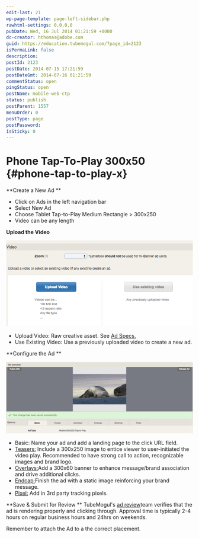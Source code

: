 ```yaml
---
edit-last: 21
wp-page-template: page-left-sidebar.php
rawhtml-settings: 0,0,0,0
pubDate: Wed, 16 Jul 2014 01:21:59 +0000
dc-creator: hthomas@adobe.com
guid: https://education.tubemogul.com/?page_id=2123
isPermaLink: false
description: 
postId: 2123
postDate: 2014-07-15 17:21:59
postDateGmt: 2014-07-16 01:21:59
commentStatus: open
pingStatus: open
postName: mobile-web-ctp
status: publish
postParent: 1557
menuOrder: 0
postType: page
postPassword: 
isSticky: 0
---
```


# Phone Tap-To-Play 300x50 {#phone-tap-to-play-x}

**Create a New Ad **

* Click on Ads in the left navigation bar
* Select New Ad
* Choose Tablet Tap-to-Play Medium Rectangle > 300x250
* Video can be any length

**Upload the Video**
  
[ ![Video Uploader](assets/video-uploader.png)](assets/video-uploader.png)

* Upload Video: Raw creative asset. See  [Ad Specs.](../../../../user-guide/planning/ad-formats/ad-specs.md)
* Use Existing Video: Use a previously uploaded video to create a new ad.

**Configure the Ad **
  
[ ![Mobile tap to play](assets/mobile-tap-to-play.png)](assets/mobile-tap-to-play.png)

* Basic: Name your ad and add a landing page to the click URL field.
* [Teasers:](/help/user-guide/planning/ad-formats/ad-features-guide/teasers-endcaps.md) Include a 300x250 image to entice viewer to user-initiated the video play. Recommended to have strong call to action, recognizable images and brand logo.
* [Overlays:](../../../../user-guide/execution/ad-unit-setup/overlay.md)Add a 300x60 banner to enhance message/brand association and drive additional clicks.
* [Endcap:](/help/user-guide/planning/ad-formats/ad-features-guide/teasers-endcaps.md)Finish the ad with a static image reinforcing your brand message.
* [Pixel:](../../../../user-guide/execution/ad-unit-setup/3rd-party-tracking-adserving/tracking-pixels.md) Add in 3rd party tracking pixels.

**Save & Submit for Review **
TubeMogul's [ad review](../../../../user-guide/execution/ad-unit-setup/ad-reviews.md)team verifies that the ad is rendering properly and clicking through. Approval time is typically 2-4 hours on regular business hours and 24hrs on weekends.

Remember to attach the Ad to a the correct placement.
  